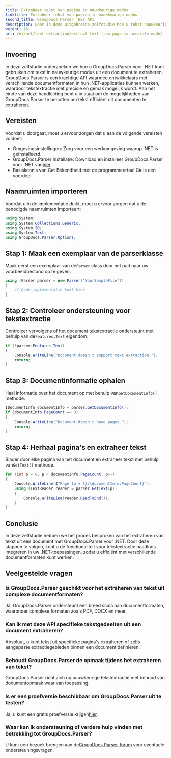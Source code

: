 ```yaml
---
title: Extraheer tekst van pagina in nauwkeurige modus
linktitle: Extraheer tekst van pagina in nauwkeurige modus
second_title: GroupDocs.Parser .NET API
description: Leer in deze uitgebreide zelfstudie hoe u tekst nauwkeurig uit documenten kunt extraheren met GroupDocs.Parser voor .NET.
weight: 16
url: /nl/net/text-extraction/extract-text-from-page-in-accurate-mode/
---
```

## Invoering
In deze zelfstudie onderzoeken we hoe u GroupDocs.Parser voor .NET kunt gebruiken om tekst in nauwkeurige modus uit een document te extraheren. GroupDocs.Parser is een krachtige API waarmee ontwikkelaars met verschillende documentformaten in hun .NET-applicaties kunnen werken, waardoor tekstextractie met precisie en gemak mogelijk wordt. Aan het einde van deze handleiding bent u in staat om de mogelijkheden van GroupDocs.Parser te benutten om tekst efficiënt uit documenten te extraheren.
## Vereisten
Voordat u doorgaat, moet u ervoor zorgen dat u aan de volgende vereisten voldoet:
- Omgevingsinstellingen: Zorg voor een werkomgeving waarop .NET is geïnstalleerd.
-  GroupDocs.Parser Installatie: Download en installeer GroupDocs.Parser voor .NET van[hier](https://releases.groupdocs.com/parser/net/).
- Basiskennis van C#: Bekendheid met de programmeertaal C# is een voordeel.
## Naamruimten importeren
Voordat u in de implementatie duikt, moet u ervoor zorgen dat u de benodigde naamruimten importeert:
```csharp
using System;
using System.Collections.Generic;
using System.IO;
using System.Text;
using GroupDocs.Parser.Options;
```
## Stap 1: Maak een exemplaar van de parserklasse
 Maak eerst een exemplaar van de`Parser` class door het pad naar uw voorbeeldbestand op te geven.
```csharp
using (Parser parser = new Parser("YourSampleFile"))
{
    // Code-implementatie komt hier
}
```
## Stap 2: Controleer ondersteuning voor tekstextractie
 Controleer vervolgens of het document tekstextractie ondersteunt met behulp van de`Features.Text` eigendom.
```csharp
if (!parser.Features.Text)
{
    Console.WriteLine("Document doesn't support text extraction.");
    return;
}
```
## Stap 3: Documentinformatie ophalen
 Haal informatie over het document op met behulp van`GetDocumentInfo()` methode.
```csharp
IDocumentInfo documentInfo = parser.GetDocumentInfo();
if (documentInfo.PageCount == 0)
{
    Console.WriteLine("Document doesn't have pages.");
    return;
}
```
## Stap 4: Herhaal pagina's en extraheer tekst
 Blader door elke pagina van het document en extraheer tekst met behulp van`GetText()` methode.
```csharp
for (int p = 0; p < documentInfo.PageCount; p++)
{
    Console.WriteLine($"Page {p + 1}/{documentInfo.PageCount}");
    using (TextReader reader = parser.GetText(p))
    {
        Console.WriteLine(reader.ReadToEnd());
    }
}
```
## Conclusie
In deze zelfstudie hebben we het proces besproken van het extraheren van tekst uit een document met GroupDocs.Parser voor .NET. Door deze stappen te volgen, kunt u de functionaliteit voor tekstextractie naadloos integreren in uw .NET-toepassingen, zodat u efficiënt met verschillende documentformaten kunt werken.

## Veelgestelde vragen
### Is GroupDocs.Parser geschikt voor het extraheren van tekst uit complexe documentformaten?
Ja, GroupDocs.Parser ondersteunt een breed scala aan documentformaten, waaronder complexe formaten zoals PDF, DOCX en meer.
### Kan ik met deze API specifieke tekstgedeelten uit een document extraheren?
Absoluut, u kunt tekst uit specifieke pagina's extraheren of zelfs aangepaste extractiegebieden binnen een document definiëren.
### Behoudt GroupDocs.Parser de opmaak tijdens het extraheren van tekst?
GroupDocs.Parser richt zich op nauwkeurige tekstextractie met behoud van documentopmaak waar van toepassing.
### Is er een proefversie beschikbaar om GroupDocs.Parser uit te testen?
 Ja, u kunt een gratis proefversie krijgen[hier](https://releases.groupdocs.com/).
### Waar kan ik ondersteuning of verdere hulp vinden met betrekking tot GroupDocs.Parser?
 U kunt een bezoek brengen aan de[GroupDocs.Parser-forum](https://forum.groupdocs.com/c/parser/17) voor eventuele ondersteuningsvragen.